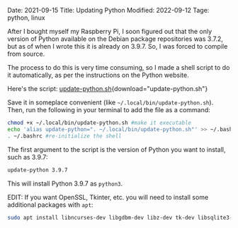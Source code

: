 Date: 2021-09-15
Title: Updating Python
Modified: 2022-09-12
Tage: python, linux

After I bought myself my Raspberry Pi, I soon figured out that the only version of Python available on the Debian package repositories was 3.7.2, but as of when I wrote this it is already on 3.9.7. So, I was forced to compile from source.

The process to do this is very time consuming, so I made a shell script to do it automatically, as per the instructions on the Python website.

Here's the script: [update-python.sh]({attach}update-python.sh){download="update-python.sh"}

Save it in someplace convenient (like `~/.local/bin/update-python.sh`). Then, run the following in your terminal to add the file as a command:

<!-- cSpell:ignore raspberrypi chmod -->

```bash
chmod +x ~/.local/bin/update-python.sh #make it executable
echo 'alias update-python=". ~/.local/bin/update-python.sh"' >> ~/.bashrc #let your shell find it
. ~/.bashrc #re-initialize the shell
```

The first argument to the script is the version of Python you want to install, such as 3.9.7:

```bash
update-python 3.9.7
```

This will install Python 3.9.7 as `python3`.

EDIT: If you want OpenSSL, Tkinter, etc. you will need to install some additional packages with `apt`:

```bash
sudo apt install libncurses-dev libgdbm-dev libz-dev tk-dev libsqlite3-dev libreadline-dev liblzma-dev libffi-dev libssl-dev
```
